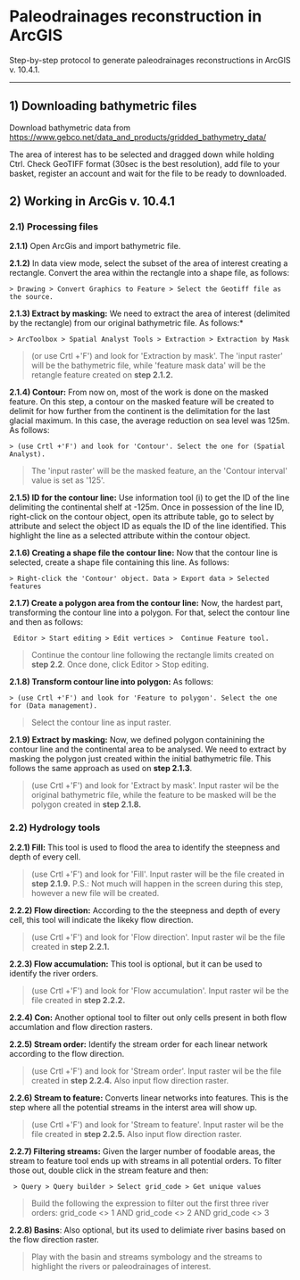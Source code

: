# **Paleodrainages reconstruction in ArcGIS**
Step-by-step protocol to generate paleodrainages reconstructions in ArcGIS v. 10.4.1.

-----------------------

##  **1) Downloading bathymetric files**
Download bathymetric data from
 https://www.gebco.net/data_and_products/gridded_bathymetry_data/

 The area of interest has to be selected and dragged down while holding Ctrl. Check GeoTIFF format (30sec is the best resolution), add file to your basket, register an account and wait for the file to be ready to downloaded.

 ##  **2) Working in ArcGis v. 10.4.1**

### 2.1) Processing files

 __2.1.1)__ Open ArcGis and import bathymetric file.

 __2.1.2)__ In data view mode, select the subset of the area of interest creating a rectangle. Convert the area within the rectangle into a shape file, as follows:

 ````
 > Drawing > Convert Graphics to Feature > Select the Geotiff file as the source.

````
__2.1.3) Extract by masking:__ We need to extract the area of interest (delimited by the rectangle) from our original bathymetric file. As follows:*

````
> ArcToolbox > Spatial Analyst Tools > Extraction > Extraction by Mask
````
> (or use Crtl +'F') and look for 'Extraction by mask'. The 'input raster' will be the bathymetric file, while 'feature mask data' will be the retangle feature created on __step 2.1.2.__

__2.1.4) Contour:__ From now on, most of the work is done on the masked feature. On this step, a contour on the masked feature will be created to delimit for how further from the continent is the delimitation for the last glacial maximum. In this case, the average reduction on sea level was 125m. As follows:

````
> (use Crtl +'F') and look for 'Contour'. Select the one for (Spatial Analyst).  
````
>The 'input raster' will be the masked feature, an the 'Contour interval' value is set as '125'.

__2.1.5) ID for the contour line:__ Use information tool (i) to get the ID of the line delimiting the continental shelf at -125m. Once in possession of the line ID, right-click on the contour object, open its attribute table, go to select by attribute and select the object ID as equals the ID of the line identified. This highlight the line as a selected attribute within the contour object.

__2.1.6) Creating a shape file the contour line:__ Now that the contour line is selected, create a shape file containing this line. As follows:
````
> Right-click the 'Contour' object. Data > Export data > Selected features
````
__2.1.7) Create a polygon area from the contour line:__ Now, the hardest part,  transforming the contour line into a polygon. For that, select the contour line and then as follows:
````
 Editor > Start editing > Edit vertices >  Continue Feature tool.
````
>Continue the contour line following the rectangle limits created on
__step 2.2__. Once done, click Editor > Stop editing.

 __2.1.8) Transform contour line into polygon:__ As follows:
 ````
 > (use Crtl +'F') and look for 'Feature to polygon'. Select the one for (Data management).
 ````
>Select the contour line as input raster.

__2.1.9) Extract by masking:__ Now, we defined polygon containining the contour line and the continental area to be analysed. We need to extract by masking the polygon just created within the initial bathymetric file. This follows the same approach as used on __step 2.1.3__.

> (use Crtl +'F') and look for 'Extract by mask'. Input raster wil be the original bathymetric file, while the feature to be masked will be the polygon created in __step 2.1.8.__

### 2.2) Hydrology tools

__2.2.1) Fill:__ This tool is used to flood the area  to identify the steepness and depth of every cell.

> (use Crtl +'F') and look for 'Fill'. Input raster will be the file created in __step 2.1.9.__ P.S.: Not much will happen in the screen during this step, however a new file will be created.

__2.2.2) Flow direction:__ According to the the steepness and depth of every cell, this tool will indicate the likeky flow direction.

> (use Crtl +'F') and look for 'Flow direction'. Input raster wil be the file created in __step 2.2.1.__

 __2.2.3) Flow accumulation:__ This tool is optional, but it can be used to identify the river orders.

> (use Crtl +'F') and look for 'Flow accumulation'. Input raster wil be the file created in __step 2.2.2.__

__2.2.4) Con:__ Another optional tool to filter out only cells present in both flow accumlation and flow direction rasters.

__2.2.5) Stream order:__ Identify the stream order for each linear network according to the flow direction.

> (use Crtl +'F') and look for 'Stream order'. Input raster wil be the file created in __step 2.2.4.__ Also input flow direction raster.

__2.2.6) Stream to feature:__ Converts linear networks into features. This is the step where all the potential streams in the interst area will show up.

> (use Crtl +'F') and look for 'Stream to feature'. Input raster wil be the file created in __step 2.2.5.__ Also input flow direction raster.

 __2.2.7) Filtering streams:__ Given the larger number of foodable areas, the stream to feature tool ends up with streams in all potential orders. To filter those out, double click in the stream feature and then:
 ````
  > Query > Query builder > Select grid_code > Get unique values   
 ````
>  Build the following the expression to filter out the first three river orders:
grid_code <> 1 AND grid_code <> 2  AND grid_code <> 3


__2.2.8) Basins__:  Also optional, but its used to delimiate river basins based on the flow direction raster.

>  Play with the basin and streams symbology and the streams to highlight the rivers or paleodrainages of interest.
